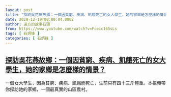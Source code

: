 ```yaml
---
layout: post
title: "探訪吳花燕故鄉：一個因貧窮、疾病、飢餓死亡的女大學生，她的家鄉是怎麼樣的情景？"
date: 2020-12-19T00:00:04.000Z
author: 遠方的故事石頭
from: https://www.youtube.com/watch?v=Fceic165sLs
tags: [ 石炳锋 ]
categories: [ 石炳锋 ]
---
```

<!--1608336004000-->
[探訪吳花燕故鄉：一個因貧窮、疾病、飢餓死亡的女大學生，她的家鄉是怎麼樣的情景？](https://www.youtube.com/watch?v=Fceic165sLs)
------

<div>
一個女大學生，因為貧窮、疾病、飢餓而死亡，生前只有四十三斤體重。本視頻帶你探訪她的家鄉，一個最真實的山區農村。
</div>
